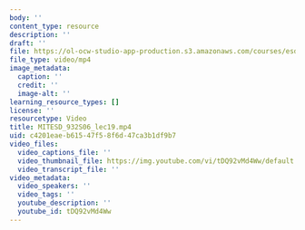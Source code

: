 ```yaml
---
body: ''
content_type: resource
description: ''
draft: ''
file: https://ol-ocw-studio-app-production.s3.amazonaws.com/courses/esd-932-engineering-ethics-spring-2006/mitesd_932s06_lec19_360p_16_9.mp4
file_type: video/mp4
image_metadata:
  caption: ''
  credit: ''
  image-alt: ''
learning_resource_types: []
license: ''
resourcetype: Video
title: MITESD_932S06_lec19.mp4
uid: c4201eae-b615-47f5-8f6d-47ca3b1df9b7
video_files:
  video_captions_file: ''
  video_thumbnail_file: https://img.youtube.com/vi/tDQ92vMd4Ww/default.jpg
  video_transcript_file: ''
video_metadata:
  video_speakers: ''
  video_tags: ''
  youtube_description: ''
  youtube_id: tDQ92vMd4Ww
---
```

